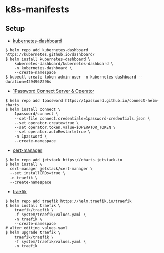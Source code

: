 # k8s-manifests

## Setup

- [kubernetes-dashboard](https://artifacthub.io/packages/helm/k8s-dashboard/kubernetes-dashboard)

```console
$ helm repo add kubernetes-dashboard https://kubernetes.github.io/dashboard/
$ helm install kubernetes-dashboard \
    kubernetes-dashboard/kubernetes-dashboard \
    -n kubernetes-dashboard \
    --create-namespace
$ kubectl create token admin-user -n kubernetes-dashboard --duration=4294967296s
```

- [1Password Connect Server & Operator](https://github.com/1Password/connect-helm-charts/tree/main/charts/connect)

```console
$ helm repo add 1password https://1password.github.io/connect-helm-charts
$ helm install connect \
    1password/connect \
    --set-file connect.credentials=1password-credentials.json \
    --set operator.create=true \
    --set operator.token.value=$OPERATOR_TOKEN \
    --set operator.autoRestart=true \
    -n 1password \
    --create-namespace
```

- [cert-manager](https://cert-manager.io/docs/installation/helm/)

```console
$ helm repo add jetstack https://charts.jetstack.io
$ helm install \
  cert-manager jetstack/cert-manager \
  --set installCRDs=true \
  -n traefik \
  --create-namespace
```

- [traefik](https://doc.traefik.io/traefik/getting-started/install-traefik/#use-the-helm-chart)

```console
$ helm repo add traefik https://helm.traefik.io/traefik
$ helm install traefik \
    traefik/traefik \
    -f system/traefik/values.yaml \
    -n traefik \
    --create-namespace
# alter editing values.yaml
$ helm upgrade traefik \
    traefik/traefik \
    -f system/traefik/values.yaml \
    -n traefik
```
